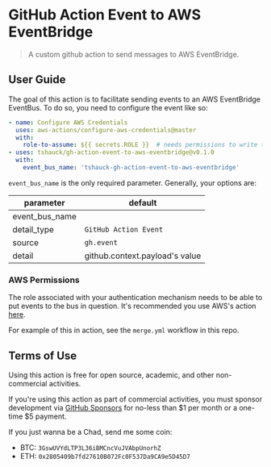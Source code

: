 # GitHub Action Event to AWS EventBridge

> A custom github action to send messages to AWS EventBridge.

## User Guide

The goal of this action is to facilitate sending events to an AWS EventBridge
EventBus. To do so, you need to configure the event like so:

```yaml
- name: Configure AWS Credentials
  uses: aws-actions/configure-aws-credentials@master
  with:
    role-to-assume: ${{ secrets.ROLE }}  # needs permissions to write to the event bus
- uses: tshauck/gh-action-event-to-aws-eventbridge@v0.1.0
  with:
    event_bus_name: 'tshauck-gh-action-event-to-aws-eventbridge'
```

`event_bus_name` is the only required parameter. Generally, your options are:

| parameter | default |
| ---- | ----- |
| event_bus_name | |
| detail_type | `GitHub Action Event` |
| source | `gh.event` |
| detail | github.context.payload's value |

### AWS Permissions

The role associated with your authentication mechanism needs to be able to
put events to the bus in question. It's recommended you use AWS's action
[here](https://github.com/aws-actions/configure-aws-credentials).

For example of this in action, see the `merge.yml` workflow in this repo.

## Terms of Use

Using this action is free for open source, academic, and other
non-commercial activities.

If you're using this action as part of commercial activities, you must sponsor
development via [GitHub Sponsors](https://github.com/sponsors/tshauck) for
no-less than $1 per month or a one-time $5 payment.

If you just wanna be a Chad, send me some coin:

* BTC: `3GswUVYdLTP3L36iBMCncVuJVAbpUnorhZ`
* ETH: `0x2805409b7fd27610B072Fc0F537Da9CA9e5D45D7`
